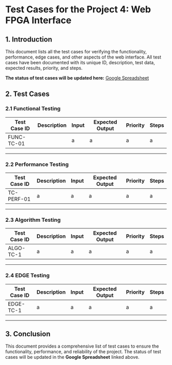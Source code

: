 # Test Cases for the Project 4: Web FPGA Interface 

## 1. **Introduction**
 This document  lists all the test cases for verifying the functionality, performance, edge cases, and other aspects of the web interface. All test cases have been documented with its unique ID, description, test data, expected results, priority, and steps.

 **The status of test cases will be updated here:** [Google Spreadsheet](https://docs.google.com/spreadsheets/d/1dsK4FeX5mcz6ChqdnvgoaYEvavyTkdlcR-_s7nZ1Gl8/edit?gid=0#gid=0)

 ## 2. **Test Cases**

### 2.1 **Functional Testing**

| **Test Case ID** | **Description**                                                                                           | **Input**                                   | **Expected Output**                   | **Priority** | **Steps**                                                                                                                                               |
| ---------------- | --------------------------------------------------------------------------------------------------------- | ------------------------------------------- | ------------------------------------- | ------------ | ------------------------------------------------------------------------------------------------------------------------------------------------------- |
| FUNC-TC-01       |  |  a| a  |   a     |a |a

---

### 2.2 **Performance Testing**

| **Test Case ID** | **Description**                                                                     | **Input**                                   | **Expected Output**                                | **Priority** | **Steps**                                                                                                                                     |
| ---------------- | ----------------------------------------------------------------------------------- | ------------------------------------------- | -------------------------------------------------- | ------------ | --------------------------------------------------------------------------------------------------------------------------------------------- |
| TC-PERF-01       | a                       |    a      |        a              |    a      | a |a

---

### 2.3 **Algorithm Testing**

| **Test Case ID** | **Description**                                      | **Input**                                   | **Expected Output**   | **Priority** | **Steps**                                                                                                                 |
| ---------------- | ---------------------------------------------------- | ------------------------------------------- | --------------------- | ------------ | ------------------------------------------------------------------------------------------------------------------------- |
| ALGO-TC-1       | a| a | a |  a  |a  |

---

### 2.4 **EDGE Testing**

| **Test Case ID** | **Description**                                      | **Input**                                   | **Expected Output**   | **Priority** | **Steps**                                                                                                                 |
| ---------------- | ---------------------------------------------------- | ------------------------------------------- | --------------------- | ------------ | ------------------------------------------------------------------------------------------------------------------------- |
| EDGE-TC-1       | a| a | a | a  |a  |

---

## 3. **Conclusion**

This document provides a comprehensive list of test cases to ensure the functionality, performance, and reliability of the project. The status of test cases will be updated in the **Google Spreadsheet** linked above.
